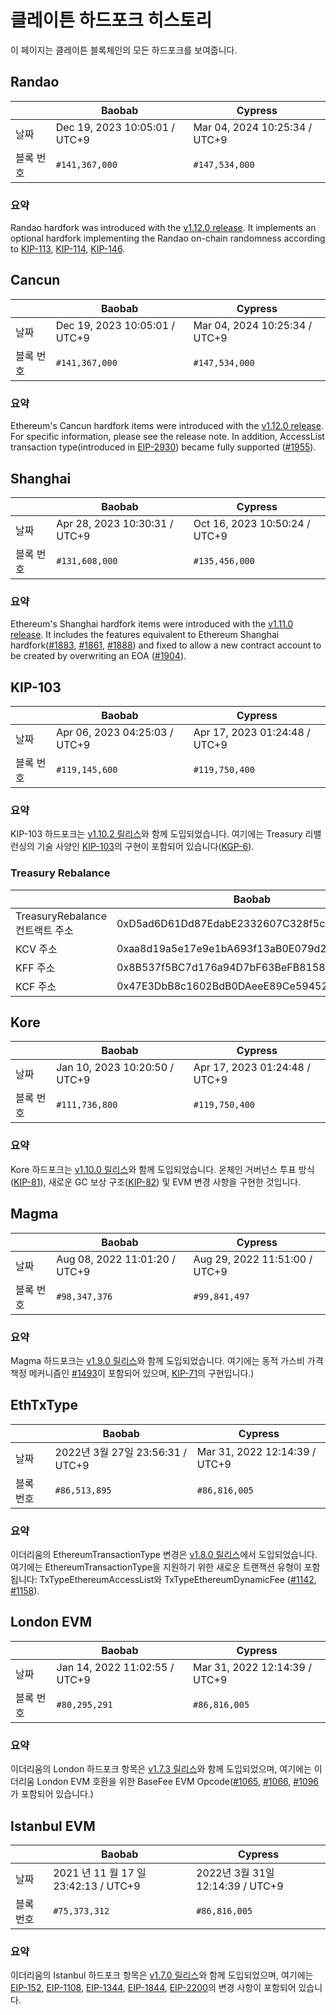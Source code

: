 # 클레이튼 하드포크 히스토리

이 페이지는 클레이튼 블록체인의 모든 하드포크를 보여줍니다.

## Randao

| ` `   | Baobab                                                        | Cypress                                                       |
| ----- | ------------------------------------------------------------- | ------------------------------------------------------------- |
| 날짜    | Dec 19, 2023 10:05:01 / UTC+9 | Mar 04, 2024 10:25:34 / UTC+9 |
| 블록 번호 | `#141,367,000`                                                | `#147,534,000`                                                |

### 요약

Randao hardfork was introduced with the [v1.12.0 release](https://github.com/klaytn/klaytn/releases/tag/v1.12.0). It implements an optional hardfork implementing the Randao on-chain randomness according to [KIP-113](https://kips.klaytn.foundation/KIPs/kip-113), [KIP-114](https://kips.klaytn.foundation/KIPs/kip-114), [KIP-146](https://kips.klaytn.foundation/KIPs/kip-146).

## Cancun

| ` `   | Baobab                                                        | Cypress                                                       |
| ----- | ------------------------------------------------------------- | ------------------------------------------------------------- |
| 날짜    | Dec 19, 2023 10:05:01 / UTC+9 | Mar 04, 2024 10:25:34 / UTC+9 |
| 블록 번호 | `#141,367,000`                                                | `#147,534,000`                                                |

### 요약

Ethereum's Cancun hardfork items were introduced with the [v1.12.0 release](https://github.com/klaytn/klaytn/releases/tag/v1.12.0). For specific information, please see the release note. In addition, AccessList transaction type(introduced in [EIP-2930](https://eips.ethereum.org/EIPS/eip-2930)) became fully supported ([#1955](https://github.com/klaytn/klaytn/pull/1955)).

## Shanghai

| ` `   | Baobab                                                        | Cypress                                                       |
| ----- | ------------------------------------------------------------- | ------------------------------------------------------------- |
| 날짜    | Apr 28, 2023 10:30:31 / UTC+9 | Oct 16, 2023 10:50:24 / UTC+9 |
| 블록 번호 | `#131,608,000`                                                | `#135,456,000`                                                |

### 요약

Ethereum's Shanghai hardfork items were introduced with the [v1.11.0 release](https://github.com/klaytn/klaytn/releases/tag/v1.11.0). It includes the features equivalent to Ethereum Shanghai hardfork([#1883](https://github.com/klaytn/klaytn/pull/1883), [#1861](https://github.com/klaytn/klaytn/pull/1861), [#1888](https://github.com/klaytn/klaytn/pull/1888)) and fixed to allow a new contract account to be created by overwriting an EOA ([#1904](https://github.com/klaytn/klaytn/pull/1904)).

## KIP-103 <a id="kip-103"></a>

| ` `   | Baobab                                                        | Cypress                                                       |
| ----- | ------------------------------------------------------------- | ------------------------------------------------------------- |
| 날짜    | Apr 06, 2023 04:25:03 / UTC+9 | Apr 17, 2023 01:24:48 / UTC+9 |
| 블록 번호 | `#119,145,600`                                                | `#119,750,400`                                                |

### 요약

KIP-103 하드포크는 [v1.10.2 릴리스](https://github.com/klaytn/klaytn/releases/tag/v1.10.2)와 함께 도입되었습니다. 여기에는 Treasury 리밸런싱의 기술 사양인 [KIP-103](https://kips.klaytn.foundation/KIPs/kip-103)의 구현이 포함되어 있습니다([KGP-6](https://govforum.klaytn.foundation/t/kgp-6-proposal-to-establish-a-sustainable-and-verifiable-klay-token-economy/157)).

### Treasury Rebalance <a id="treasury-rebalance"></a>

| ` `                       | Baobab                                     | Cypress                                    |
| ------------------------- | ------------------------------------------ | ------------------------------------------ |
| TreasuryRebalance 컨트랙트 주소 | 0xD5ad6D61Dd87EdabE2332607C328f5cc96aeCB95 | 0xD5ad6D61Dd87EdabE2332607C328f5cc96aeCB95 |
| KCV 주소                    | 0xaa8d19a5e17e9e1bA693f13aB0E079d274a7e51E | 0x4f04251064274252D27D4af55BC85b68B3adD992 |
| KFF 주소                    | 0x8B537f5BC7d176a94D7bF63BeFB81586EB3D1c0E | 0x85D82D811743b4B8F3c48F3e48A1664d1FfC2C10 |
| KCF 주소                    | 0x47E3DbB8c1602BdB0DAeeE89Ce59452c4746CA1C | 0xdd4C8d805fC110369D3B148a6692F283ffBDCcd3 |

## Kore <a id="kore"></a>

| ` `   | Baobab                                                        | Cypress                                                       |
| ----- | ------------------------------------------------------------- | ------------------------------------------------------------- |
| 날짜    | Jan 10, 2023 10:20:50 / UTC+9 | Apr 17, 2023 01:24:48 / UTC+9 |
| 블록 번호 | `#111,736,800`                                                | `#119,750,400`                                                |

### 요약

Kore 하드포크는 [v1.10.0 릴리스](https://github.com/klaytn/klaytn/releases/tag/v1.10.0)와 함께 도입되었습니다. 온체인 거버넌스 투표 방식([KIP-81](https://kips.klaytn.foundation/KIPs/kip-81)), 새로운 GC 보상 구조([KIP-82](https://kips.klaytn.foundation/KIPs/kip-82)) 및 EVM 변경 사항을 구현한 것입니다.

## Magma <a id="magma"></a>

| ` `   | Baobab                                                        | Cypress                                                       |
| ----- | ------------------------------------------------------------- | ------------------------------------------------------------- |
| 날짜    | Aug 08, 2022 11:01:20 / UTC+9 | Aug 29, 2022 11:51:00 / UTC+9 |
| 블록 번호 | `#98,347,376`                                                 | `#99,841,497`                                                 |

### 요약

Magma 하드포크는 [v1.9.0 릴리스](https://github.com/klaytn/klaytn/releases/tag/v1.9.0)와 함께 도입되었습니다. 여기에는 동적 가스비 가격 책정 메커니즘인 [#1493](https://github.com/klaytn/klaytn/pull/1493)이 포함되어 있으며, [KIP-71](https://kips.klaytn.foundation/KIPs/kip-71)의 구현입니다.)

## EthTxType <a id="eth-tx-type"></a>

| ` `   | Baobab                                                        | Cypress                                                       |
| ----- | ------------------------------------------------------------- | ------------------------------------------------------------- |
| 날짜    | 2022년 3월 27일 23:56:31 / UTC+9 | Mar 31, 2022 12:14:39 / UTC+9 |
| 블록 번호 | `#86,513,895`                                                 | `#86,816,005`                                                 |

### 요약

이더리움의 EthereumTransactionType 변경은 [v1.8.0 릴리스](https://github.com/klaytn/klaytn/releases/tag/v1.8.0)에서 도입되었습니다. 여기에는 EthereumTransactionType을 지원하기 위한 새로운 트랜잭션 유형이 포함됩니다: TxTypeEthereumAccessList와 TxTypeEthereumDynamicFee ([#1142](https://github.com/klaytn/klaytn/pull/1142), [#1158](https://github.com/klaytn/klaytn/pull/1158)).

## London EVM <a id="london-evm"></a>

| ` `   | Baobab                                                        | Cypress                                                       |
| ----- | ------------------------------------------------------------- | ------------------------------------------------------------- |
| 날짜    | Jan 14, 2022 11:02:55 / UTC+9 | Mar 31, 2022 12:14:39 / UTC+9 |
| 블록 번호 | `#80,295,291`                                                 | `#86,816,005`                                                 |

### 요약

이더리움의 London 하드포크 항목은 [v1.7.3 릴리스](https://github.com/klaytn/klaytn/releases/tag/v1.7.3)와 함께 도입되었으며, 여기에는 이더리움 London EVM 호환을 위한 BaseFee EVM Opcode([#1065](https://github.com/klaytn/klaytn/pull/1065), [#1066](https://github.com/klaytn/klaytn/pull/1066), [#1096](https://github.com/klaytn/klaytn/pull/1096)가 포함되어 있습니다.)

## Istanbul EVM <a id="istanbul-evm"></a>

| ` `   | Baobab                                                            | Cypress                                                       |
| ----- | ----------------------------------------------------------------- | ------------------------------------------------------------- |
| 날짜    | 2021 년 11 월 17 일 23:42:13 / UTC+9 | 2022년 3월 31일 12:14:39 / UTC+9 |
| 블록 번호 | `#75,373,312`                                                     | `#86,816,005`                                                 |

### 요약

이더리움의 Istanbul 하드포크 항목은 [v1.7.0 릴리스](https://github.com/klaytn/klaytn/releases/tag/v1.7.0)와 함께 도입되었으며, 여기에는 [EIP-152](https://eips.ethereum.org/EIPS/eip-152), [EIP-1108](https://eips.ethereum.org/EIPS/eip-1108), [EIP-1344](https://eips.ethereum.org/EIPS/eip-1344), [EIP-1844](https://eips.ethereum.org/EIPS/eip-1844), [EIP-2200](https://eips.ethereum.org/EIPS/eip-2200)의 변경 사항이 포함되어 있습니다.
